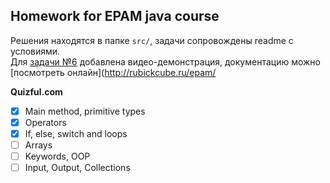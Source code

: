 ## **Homework for EPAM java course**  
Решения находятся в папке `src/`, задачи сопровождены readme с условиями.  
Для [задачи №6](https://github.com/alterG/javase01/tree/master/src/t06) добавлена видео-демонстрация, документацию можно [посмотреть онлайн](http://rubickcube.ru/epam/  

**Quizful.com**  
- [X] Main method, primitive types
- [X] Operators
- [X] If, else, switch and loops
- [ ] Arrays
- [ ] Keywords, OOP
- [ ] Input, Output, Collections  
